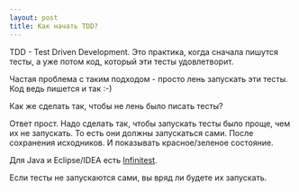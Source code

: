 ```yaml
---
layout: post
title: Как начать TDD?
---
```

TDD - Test Driven Development. Это практика, когда сначала пишутся тесты, а уже потом код, который эти тесты удовлетворит.

Частая проблема с таким подходом - просто лень запускать эти тесты. Код ведь пишется и так :-)

Как же сделать так, чтобы не лень было писать тесты?

Ответ прост. Надо сделать так, чтобы запускать тесты было проще, чем их не запускать. То есть они должны запускаться сами. После сохранения исходников. И показывать красное/зеленое состояние.

Для Java и Eclipse/IDEA есть [Infinitest](http://infinitest.github.io/).

Если тесты не запускаются сами, вы вряд ли будете их запускать.
